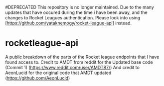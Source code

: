 
#DEPRECATED
This repository is no longer maintained. Due to the many updates that have occured during the time i have been away, and the changes to Rocket Leagues authentication.
Please look into using [https://github.com/yataknemogy/rocket-league-api] instead.


# rocketleague-api
A public breakdown of the parts of the Rocket league endpoints that I have found access to.
Credit to AMDT from reddit for the Updated base code (Commit 1) (https://www.reddit.com/user/AMDT87/)
And credit to AeonLucid for the original code that AMDT updated (https://github.com/AeonLucid)

